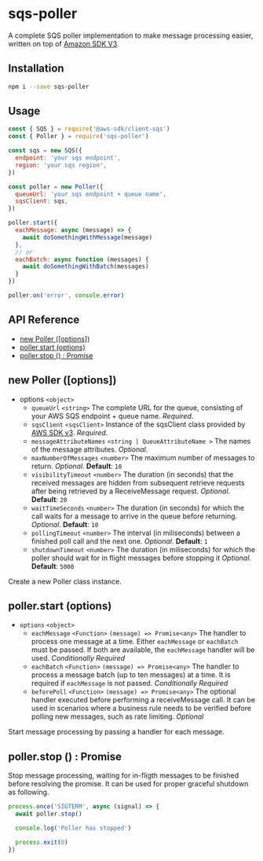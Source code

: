 # sqs-poller

A complete SQS poller implementation to make message processing easier, written on top of [Amazon SDK V3](https://docs.aws.amazon.com/AWSJavaScriptSDK/v3/latest/clients/client-sqs/index.html).

## Installation
```sh
npm i --save sqs-poller
```

## Usage

```javascript
const { SQS } = require('@aws-sdk/client-sqs')
const { Poller } = require('sqs-poller')

const sqs = new SQS({
  endpoint: 'your sqs endpoint',
  region: 'your sqs region',
})

const poller = new Poller({
  queueUrl: 'your sqs endpoint + queue name',
  sqsClient: sqs,
})

poller.start({
  eachMessage: async (message) => {
    await doSomethingWithMessage(message)
  },
  // or
  eachBatch: async function (messages) {
    await doSomethingWithBatch(messages)
  }
})

poller.on('error', console.error)
```

## API Reference
- [new Poller ([options])](#new-poller-options)
- [poller.start (options)](#pollerstart-options)
- [poller.stop () : Promise<any>](#pollerstop---promiseany)

## new Poller ([options])

- options `<object>`
  - `queueUrl` `<string>` The complete URL for the queue, consisting of your AWS SQS endpoint + queue name. *Required*.
  -  `sqsClient` `<sqsClient>` Instance of the sqsClient class provided by [AWS SDK v3](https://docs.aws.amazon.com/AWSJavaScriptSDK/v3/latest/clients/client-sqs/classes/sqsclient.html). *Required*.
  - `messageAttributeNames` `<string | QueueAttributeName >` The names of the message attributes. *Optional*.
  - `maxNumberOfMessages` `<number>` The maximum number of messages to return. *Optional*. __Default__: `10`
  - `visibilityTimeout` `<number>` The duration (in seconds) that the received messages are hidden from subsequent retrieve requests after being retrieved by a ReceiveMessage request. *Optional*. __Default__: `20`
  - `waitTimeSeconds` `<number>` The duration (in seconds) for which the call waits for a message to arrive in the queue before returning. *Optional*. __Default__: `10`
  - `pollingTimeout` `<number>` The interval (in miliseconds) between a finished poll call and the next one. *Optional*. __Default__: `1`
  - `shutdownTimeout` `<number>` The duration (in miliseconds) for which the poller should wait for in flight messages before stopping it *Optional*. __Default__: `5000`


Create a new Poller class instance.

## poller.start (options)

- `options` `<object>`
  - `eachMessage` `<Function>` `(message) => Promise<any>` The handler to process one message at a time. Either `eachMessage` or `eachBatch` must be passed. If both are available, the `eachMessage` handler will be used. *Conditionally Required*
  - `eachBatch` `<Function>` `(message) => Promise<any>` The handler to process a message batch (up to ten messages) at a time. It is required if `eachMessage` is not passed. *Conditionally Required*
  - `beforePoll` `<Function>` `(message) => Promise<any>` The optional handler executed before performing a receiveMessage call. It can be used in scenarios where a business rule needs to be verified before polling new messages, such as rate limiting. *Optional*

Start message processing by passing a handler for each message.

## poller.stop () : Promise<any>

Stop message processing, waiting for in-fligth messages to be finished before resolving the promise. It can be used for proper graceful shutdown as following.
```javascript
process.once('SIGTERM', async (signal) => {
  await poller.stop()

  console.log('Poller has stopped')

  process.exit(0)
})
```
